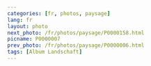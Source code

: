 ```yaml
---
categories: [fr, photos, paysage]
lang: fr
layout: photo
next_photo: /fr/photos/paysage/P0000158.html
picname: P0000007
prev_photo: /fr/photos/paysage/P0000006.html
tags: [Album Landschaft]
---
```

